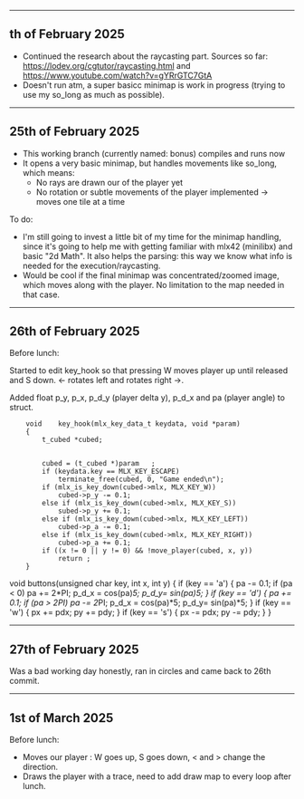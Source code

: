 ----------------
th of February 2025
----------------
- Continued the research about the raycasting part. Sources so far: https://lodev.org/cgtutor/raycasting.html and https://www.youtube.com/watch?v=gYRrGTC7GtA
- Doesn't run atm, a super basicc minimap is work in progress (trying to use my so_long as much as possible).

----------------
25th of February 2025
----------------
- This working branch (currently named: bonus) compiles and runs now
- It opens a very basic minimap, but handles movements like so_long, which means:
    - No rays are drawn our of the player yet
    - No rotation or subtle movements of the player implemented -> moves one tile at a time

To do:
- I'm still going to invest a little bit of my time for the minimap handling, since it's going to help me with getting familiar with mlx42 (minilibx) and
basic "2d Math". It also helps the parsing: this way we know what info is needed for the execution/raycasting.
- Would be cool if the final minimap was concentrated/zoomed image, which moves along with the player. No limitation to the map needed in that case.


----------------
26th of February 2025
----------------
Before lunch:


Started to edit key_hook so that pressing W moves player up until released and S down.
<- rotates left and rotates right ->.

Added float p_y, p_x, p_d_y (player delta y), p_d_x and pa (player angle) to struct.


```
    void	key_hook(mlx_key_data_t keydata, void *param)
    {
    	t_cubed	*cubed;     


	    cubed = (t_cubed *)param   ;
    	if (keydata.key == MLX_KEY_ESCAPE)
		    terminate_free(cubed, 0, "Game ended\n");
    	if (mlx_is_key_down(cubed->mlx, MLX_KEY_W))
	    	cubed->p_y -= 0.1;
    	else if (mlx_is_key_down(cubed->mlx, MLX_KEY_S))
    		subed->p_y += 0.1;
    	else if (mlx_is_key_down(cubed->mlx, MLX_KEY_LEFT))
    		cubed->p_a -= 0.1;
    	else if (mlx_is_key_down(cubed->mlx, MLX_KEY_RIGHT))
    		cubed->p_a += 0.1;
    	if ((x != 0 || y != 0) && !move_player(cubed, x, y))
			return ;
    }
```

void buttons(unsigned char key, int x, int y)
{
	if (key == 'a')
	{
		pa -= 0.1; 
		if (pa < 0)
			pa += 2*PI;
		p_d_x = cos(pa)*5;
		p_d_y= sin(pa)*5;
	}
	if (key == 'd')
	{
		pa += 0.1; 
		if (pa > 2*PI)
			pa -= 2*PI;
		p_d_x = cos(pa)*5;
		p_d_y= sin(pa)*5;
	}
	if (key == 'w')
	{
		px += pdx;
		py += pdy;
	}
	if (key == 's')
	{
		px -= pdx;
		py -= pdy;
	}
}

----------------
27th of February 2025
----------------

Was a bad working day honestly, ran in circles and came back to 26th commit.

----------------
1st of March 2025
----------------

Before lunch:
- Moves our player : W goes up, S goes down, < and > change the direction.
- Draws the player with a trace, need to add draw map to every loop after lunch.